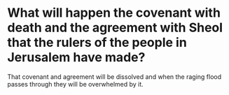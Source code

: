# What will happen the covenant with death and the agreement with Sheol that the rulers of the people in Jerusalem have made?

That covenant and agreement will be dissolved and when the raging flood passes through they will be overwhelmed by it.
